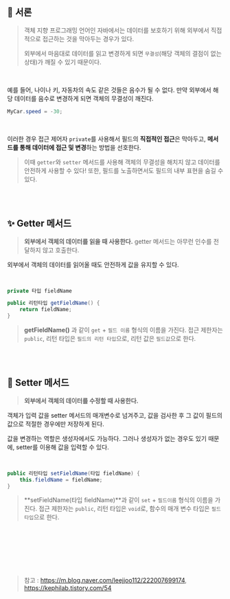 
## 🧶 서론
> 객체 지향 프로그래밍 언어인 자바에서는 데이터를 보호하기 위해 외부에서 직접적으로 접근하는 것을 막아두는 경우가 있다.
>
> 외부에서 마음대로 데이터를 읽고 변경하게 되면 `무결성`(해당 객체의 결점이 없는 상태)가 깨질 수 있기 때문이다.

<br>

예를 들어, 나이나 키, 자동차의 속도 같은 것들은 음수가 될 수 없다.
만약 외부에서 해당 데이터를 음수로 변경하게 되면 객체의 무결성이 깨진다.
```java
MyCar.speed = -30;
```

<br>

이러한 경우 접근 제어자 `private`를 사용해서 필드의 **직접적인 접근**은 막아두고, **메서드를 통해 데이터에 접근 및 변경**하는 방법을 선호한다.

> 이때 `getter`와 `setter` 메서드를 사용해 객체의 무결성을 해치지 않고 데이터를 안전하게 사용할 수 있다! 또한, 필드를 노출하면서도 필드의 내부 표현을 숨길 수 있다.

<br><br>

## ✨ Getter 메서드 
> **외부에서 객체의 데이터를 읽을 때 사용한다.**
getter 메서드는 아무런 인수를 전달하지 않고 호출한다.

외부에서 객체의 데이터를 읽어올 때도 안전하게 값을 유지할 수 있다.

<br>

```java
private 타입 fieldName

public 리턴타입 getFieldName() {
	return fieldName;
}
```

> **getFieldName()** 과 같이 `get` + `필드 이름` 형식의 이름을 가진다.
접근 제한자는 `public`, 리턴 타입은 `필드의 리턴 타입`으로, 리턴 값은 `필드값`으로 한다.

<br><br>

## 📌 Setter 메서드
> **외부에서 객체의 데이터를 수정할 때 사용한다.**
>
객체가 입력 값을 setter 메서드의 매개변수로 넘겨주고, 
값을 검사한 후 그 값이 필드의 값으로 적절한 경우에만 저장하게 된다.


값을 변경하는 역할은 생성자에서도 가능하다. 
그러나 생성자가 없는 경우도 있기 때문에, setter를 이용해 값을 입력할 수 있다.

<br>

```java
public 리턴타입 setFieldName(타입 fieldName) {
	this.fieldName = fieldName;
}
```

> **setFieldName(타입 fieldName)**과 같이 `set` + `필드이름` 형식의 이름을 가진다.
접근 제한자는 `public`, 리턴 타입은 `void`로, 함수의 매개 변수 타입은 `필드 타입`으로 한다.

<br><br>


<br><br><br>
> 참고 : https://m.blog.naver.com/leejjoo112/222007699174, https://kephilab.tistory.com/54